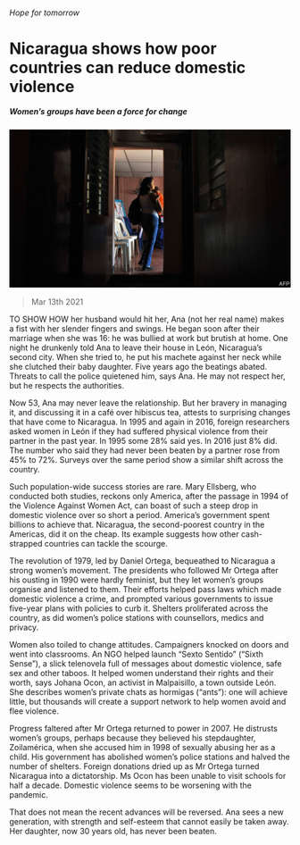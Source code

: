 ###### Hope for tomorrow

# Nicaragua shows how poor countries can reduce domestic violence 

##### Women’s groups have been a force for change 

![image](images/20210313_irp501.jpg) 

> Mar 13th 2021 


TO SHOW HOW her husband would hit her, Ana (not her real name) makes a fist with her slender fingers and swings. He began soon after their marriage when she was 16: he was bullied at work but brutish at home. One night he drunkenly told Ana to leave their house in León, Nicaragua’s second city. When she tried to, he put his machete against her neck while she clutched their baby daughter. Five years ago the beatings abated. Threats to call the police quietened him, says Ana. He may not respect her, but he respects the authorities.


Now 53, Ana may never leave the relationship. But her bravery in managing it, and discussing it in a café over hibiscus tea, attests to surprising changes that have come to Nicaragua. In 1995 and again in 2016, foreign researchers asked women in León if they had suffered physical violence from their partner in the past year. In 1995 some 28% said yes. In 2016 just 8% did. The number who said they had never been beaten by a partner rose from 45% to 72%. Surveys over the same period show a similar shift across the country.



Such population-wide success stories are rare. Mary Ellsberg, who conducted both studies, reckons only America, after the passage in 1994 of the Violence Against Women Act, can boast of such a steep drop in domestic violence over so short a period. America’s government spent billions to achieve that. Nicaragua, the second-poorest country in the Americas, did it on the cheap. Its example suggests how other cash-strapped countries can tackle the scourge.


The revolution of 1979, led by Daniel Ortega, bequeathed to Nicaragua a strong women’s movement. The presidents who followed Mr Ortega after his ousting in 1990 were hardly feminist, but they let women’s groups organise and listened to them. Their efforts helped pass laws which made domestic violence a crime, and prompted various governments to issue five-year plans with policies to curb it. Shelters proliferated across the country, as did women’s police stations with counsellors, medics and privacy.


Women also toiled to change attitudes. Campaigners knocked on doors and went into classrooms. An NGO helped launch “Sexto Sentido” (“Sixth Sense”), a slick telenovela full of messages about domestic violence, safe sex and other taboos. It helped women understand their rights and their worth, says Johana Ocon, an activist in Malpaisillo, a town outside León. She describes women’s private chats as hormigas (“ants”): one will achieve little, but thousands will create a support network to help women avoid and flee violence.


Progress faltered after Mr Ortega returned to power in 2007. He distrusts women’s groups, perhaps because they believed his stepdaughter, Zoilamérica, when she accused him in 1998 of sexually abusing her as a child. His government has abolished women’s police stations and halved the number of shelters. Foreign donations dried up as Mr Ortega turned Nicaragua into a dictatorship. Ms Ocon has been unable to visit schools for half a decade. Domestic violence seems to be worsening with the pandemic.


That does not mean the recent advances will be reversed. Ana sees a new generation, with strength and self-esteem that cannot easily be taken away. Her daughter, now 30 years old, has never been beaten.

